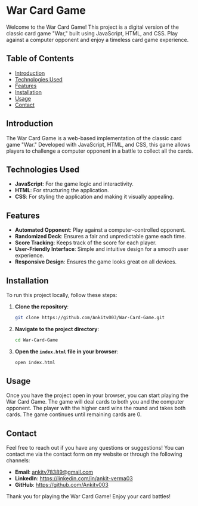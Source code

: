 # War Card Game

Welcome to the War Card Game! This project is a digital version of the classic card game "War," built using JavaScript, HTML, and CSS. Play against a computer opponent and enjoy a timeless card game experience.

## Table of Contents

- [Introduction](#introduction)
- [Technologies Used](#technologies-used)
- [Features](#features)
- [Installation](#installation)
- [Usage](#usage)
- [Contact](#contact)

## Introduction

The War Card Game is a web-based implementation of the classic card game "War." Developed with JavaScript, HTML, and CSS, this game allows players to challenge a computer opponent in a battle to collect all the cards.

## Technologies Used

- **JavaScript**: For the game logic and interactivity.
- **HTML**: For structuring the application.
- **CSS**: For styling the application and making it visually appealing.

## Features

- **Automated Opponent**: Play against a computer-controlled opponent.
- **Randomized Deck**: Ensures a fair and unpredictable game each time.
- **Score Tracking**: Keeps track of the score for each player.
- **User-Friendly Interface**: Simple and intuitive design for a smooth user experience.
- **Responsive Design**: Ensures the game looks great on all devices.

## Installation

To run this project locally, follow these steps:

1. **Clone the repository**:
    ```bash
    git clone https://github.com/Ankitv003/War-Card-Game.git
    ```

2. **Navigate to the project directory**:
    ```bash
    cd War-Card-Game
    ```

3. **Open the `index.html` file in your browser**:
    ```bash
    open index.html
    ```

## Usage

Once you have the project open in your browser, you can start playing the War Card Game. The game will deal cards to both you and the computer opponent. The player with the higher card wins the round and takes both cards. The game continues until remaining cards are 0.

## Contact

Feel free to reach out if you have any questions or suggestions! You can contact me via the contact form on my website or through the following channels:

- **Email**: ankitv78389@gmail.com
- **LinkedIn**: https://linkedin.com/in/ankit-verma03
- **GitHub**: https://github.com/Ankitv003

Thank you for playing the War Card Game! Enjoy your card battles!
